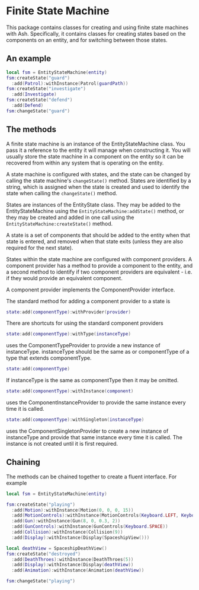 # Finite State Machine

This package contains classes for creating and using finite state machines with Ash. Specifically, it contains
classes for creating states based on the components on an entity, and for switching between those states.

## An example

```lua
local fsm = EntityStateMachine(entity)
fsm:createState("guard")
  :add(Patrol):withInstance(Patrol(guardPath))
fsm:createState("investigate")
  :add(Investigate)
fsm:createState("defend")
  :add(Defend)
fsm:changeState("guard")
```

## The methods

A finite state machine is an instance of the EntityStateMachine class. You pass it a reference to the entity it will
manage when constructing it. You will usually store the state machine in a component on the entity so it can be
recovered from within any system that is operating on the entity.

A state machine is configured with states, and the state can be changed by calling the state machine's `changeState()`
method. States are identified by a string, which is assigned when the state is created and used to identify the state
when calling the `changeState()` method.

States are instances of the EntityState class. They may be added to the EntityStateMachine using the
`EntityStateMachine:addState()` method, or they may be created and added in one call using the
`EntityStateMachine:createState()` method.

A state is a set of components that should be added to the entity when that state is entered, and removed when that
state exits (unless they are also required for the next state).

States within the state machine are configured with component providers. A component provider has a method to
provide a component to the entity, and a second method to identify if two component providers are equivalent -
i.e. if they would provide an equivalent component.

A component provider implements the ComponentProvider interface.

The standard method for adding a component provider to a state is

```lua
state:add(componentType):withProvider(provider)
```

There are shortcuts for using the standard component providers

```lua
state:add(componentType):withType(instanceType)
```

uses the ComponentTypeProvider to provide a new instance of instanceType. instanceType should be the same as or componentType of a type that extends
componentType.

```lua
state:add(componentType)
```

If instanceType is the same as componentType then it may be omitted.

```lua
state:add(componentType):withInstance(component)
```

uses the ComponentInstanceProvider to provide the same instance every time it is called.

```lua
state:add(componentType):withSingleton(instanceType)
```

uses the ComponentSingletonProvider to create a new instance of instanceType and provide that same instance every
time it is called. The instance is not created until it is first required.

## Chaining

The methods can be chained together to create a fluent interface. For example

```lua
local fsm = EntityStateMachine(entity)

fsm:createState("playing")
  :add(Motion):withInstance(Motion(0, 0, 0, 15))
  :add(MotionControls):withInstance(MotionControls(Keyboard.LEFT, Keyboard.RIGHT, Keyboard.UP, 100, 3))
  :add(Gun):withInstance(Gun(8, 0, 0.3, 2))
  :add(GunControls):withInstance(GunControls(Keyboard.SPACE))
  :add(Collision):withInstance(Collision(9))
  :add(Display):withInstance(Display(SpaceshipView()))

local deathView = SpaceshipDeathView()
fsm:createState("destroyed")
  :add(DeathThroes):withInstance(DeathThroes(5))
  :add(Display):withInstance(Display(deathView))
  :add(Animation):withInstance(Animation(deathView))

fsm:changeState("playing")
```
